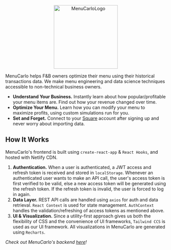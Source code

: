 
<p align="center">
  <img src="https://i.ibb.co/cJB59D9/android-chrome-512x512.png" alt="MenuCarloLogo" border="0" height="200" width="200">
</p>

MenuCarlo helps F&B owners optimize their menu using their historical transactions data. We make menu engineering and data science techniques accessible to non-technical business owners.

* **Understand Your Business.** Instantly learn about how popular/profitable your menu items are. Find out how your revenue changed over time.
* **Optimize Your Menu.** Learn how you can modify your menu to maximize profits, using custom simulations run for you.
* **Set and Forget.** Connect to your [Square](https://squareup.com/us/en) account after signing up and never worry about importing data. 

## How It Works
MenuCarlo's frontend is built using `create-react-app` & `React Hooks`, and hosted with Netlify CDN.

1. **Authentication.** When a user is authenticated, a JWT access and refresh token is received and stored in `localStorage`. Whenever an authenticated user wants to make an API call, the user's access token is first verified to be valid, else a new access token will be generated using the refresh token. If the refresh token is invalid, the user is forced to log in again.
2. **Data Layer.** REST API calls are handled using `axios` for auth and data retrieval. `React Context` is used for state management. `AuthContext` handles the validation/refreshing of access tokens as mentioned above.
3. **UI & Visualization.** Since a utility-first approach gives us both the flexibility of CSS and the convenience of UI frameworks, `Tailwind CCS` is used as our UI framework.  All visualizations in MenuCarlo are generated using `Recharts`. 

*Check out MenuCarlo's backend [here](https://github.com/michaelchen-lab/menucarlo-backend)!*
